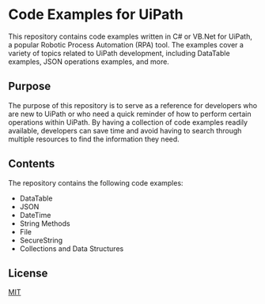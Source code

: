 
# Code Examples for UiPath

This repository contains code examples written in C# or VB.Net for UiPath, a popular Robotic Process Automation (RPA) tool. The examples cover a variety of topics related to UiPath development, including DataTable examples, JSON operations examples, and more.

## Purpose
The purpose of this repository is to serve as a reference for developers who are new to UiPath or who need a quick reminder of how to perform certain operations within UiPath. By having a collection of code examples readily available, developers can save time and avoid having to search through multiple resources to find the information they need.

## Contents
The repository contains the following code examples:

- DataTable
- JSON
- DateTime
- String Methods
- File
- SecureString
- Collections and Data Structures

## License

[MIT](https://github.com/seymenbahtiyar/Code_Examples_for_UiPath/blob/main/LICENSE)

  
